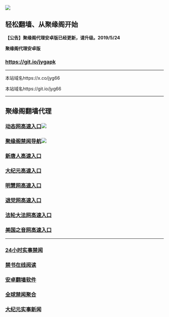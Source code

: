 ![](https://raw.githubusercontent.com/hao369/a/master/j.jpg)



## 轻松翻墙、从聚缘阁开始



**【公告】聚缘阁代理安卓版已经更新，请升级。2019/5/24**

 
**聚缘阁代理安卓版**
### https://git.io/jygapk  

***

本站域名https://x.co/jyg66 

本站域名https://git.io/jyg66



***




## 聚缘阁翻墙代理 


### [动态网高速入口](http://w3egsa3.sb.sellusedlaptopz.com/eerw/505)![](https://raw.githubusercontent.com/hao369/a/master/jygdl.gif)



### [聚缘阁禁闻导航](https://kbt2pv5m7l.execute-api.ap-northeast-1.amazonaws.com/vdse)![](https://raw.githubusercontent.com/hao369/a/master/jyg.gif)




### [新唐人高速入口](http://w3egsa3.sb.sellusedlaptopz.com/eerw/5)

### [大纪元高速入口](http://w3egsa3.sb.sellusedlaptopz.com/eerw/7)

### [明慧网高速入口](http://w3egsa3.sb.sellusedlaptopz.com/eerw/3)

### [退党网高速入口](http://w3egsa3.sb.sellusedlaptopz.com/eerw/8)

### [法轮大法网高速入口](http://w3egsa3.sb.sellusedlaptopz.com/eerw/15)

### [美国之音网高速入口](http://w3egsa3.sb.sellusedlaptopz.com/eerw/18)






***






### [24小时实事禁闻](https://git.io/fj3Go)

### [禁书在线阅读](https://github.com/txyzum203/djy/blob/master/gb/9p.md?flntdtv#1)


### [安卓翻墙软件](https://git.io/afq)

### [全球禁闻聚合](https://github.com/gfw-breaker/banned-news1/blob/master/README.md)

### [大纪元实事新闻](https://git.io/fjmgE)






